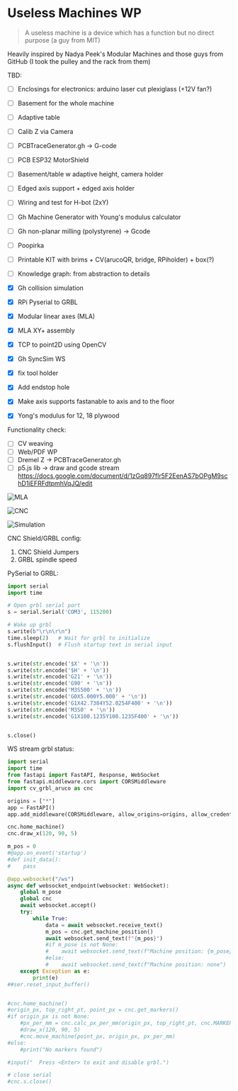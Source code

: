 # Useless Machines WP

> A useless machine is a device which has a function but no direct purpose (a guy from MIT)

Heavily inspired by Nadya Peek's Modular Machines and those guys from GitHub (I took the pulley and the rack from them)

TBD:
- [ ] Enclosings for electronics: arduino laser cut plexiglass (+12V fan?)
- [ ] Basement for the whole machine
- [ ] Adaptive table
- [ ] Calib Z via Camera
- [ ] PCBTraceGenerator.gh  -> G-code
- [ ] PCB ESP32 MotorShield
- [ ] Basement/table w adaptive height, camera holder
- [ ] Edged axis support + edged axis holder
- [ ] Wiring and test for H-bot (2xY)
- [ ] Gh Machine Generator with Young's modulus calculator
- [ ] Gh non-planar milling (polystyrene) -> Gcode
- [ ] Poopirka
- [ ] Printable KIT with brims + CV(arucoQR, bridge, RPiholder) + box(?)
- [ ] Knowledge graph: from abstraction to details


- [x] Gh collision simulation
- [x] RPi Pyserial to GRBL  
- [x] Modular linear axes (MLA)
- [x] MLA XY+ assembly
- [x] TCP to point2D using OpenCV
- [x] Gh SyncSim WS

- [x] fix tool holder
- [x] Add endstop hole
- [x] Make axis supports fastanable to axis and to the floor
- [x] Yong's modulus for 12, 18 plywood


Functionality check:
- [ ] CV weaving 
- [ ] Web/PDF WP
- [ ] Dremel Z -> PCBTraceGenerator.gh
- [ ] p5.js lib -> draw and gcode stream
https://docs.google.com/document/d/1zGq897flr5F2EenAS7bOPgM9schD1iEFRFdtpmhVqJQ/edit

![MLA](imgs/MLA.jpg)

![CNC](imgs/cnc-shield.jpg)

![Simulation](imgs/gh-sim.gif)

CNC Shield/GRBL config:

1. CNC Shield Jumpers
2. GRBL spindle speed


PySerial to GRBL:

```python
import serial
import time

# Open grbl serial port
s = serial.Serial('COM3', 115200)

# Wake up grbl
s.write(b"\r\n\r\n")
time.sleep(2)   # Wait for grbl to initialize 
s.flushInput()  # Flush startup text in serial input


s.write(str.encode('$X' + '\n'))
s.write(str.encode('$H' + '\n'))
s.write(str.encode('G21' + '\n'))
s.write(str.encode('G90' + '\n'))
s.write(str.encode('M3S500' + '\n'))
s.write(str.encode('G0X5.000Y5.000' + '\n'))
s.write(str.encode('G1X42.7384Y52.0254F400' + '\n'))
s.write(str.encode('M3S0' + '\n'))
s.write(str.encode('G1X100.1235Y100.1235F400' + '\n'))


s.close()    

```


WS stream grbl status:

```python
import serial
import time
from fastapi import FastAPI, Response, WebSocket
from fastapi.middleware.cors import CORSMiddleware
import cv_grbl_aruco as cnc

origins = ["*"]
app = FastAPI()
app.add_middleware(CORSMiddleware, allow_origins=origins, allow_credentials=True, allow_methods=["*"], allow_headers=["*"],)

cnc.home_machine()
cnc.draw_x(120, 90, 5)

m_pos = 0
#@app.on_event('startup')
#def init_data():
#    pass

@app.websocket("/ws")
async def websocket_endpoint(websocket: WebSocket):
    global m_pose
    global cnc
    await websocket.accept()
    try:
        while True:
            data = await websocket.receive_text()
            m_pos = cnc.get_machine_position()
            await websocket.send_text(f"{m_pos}")
            #if m_pose is not None:
            #    await websocket.send_text(f"Machine position: {m_pose}")
            #else:
            #    await websocket.send_text(f"Machine position: none")
    except Exception as e:
        print(e)
##ser.reset_input_buffer()


#cnc.home_machine()
#origin_px, top_right_pt, point_px = cnc.get_markers()
#if origin_px is not None:
    #px_per_mm = cnc.calc_px_per_mm(origin_px, top_right_pt, cnc.MARKER_SIZE_MM)
    #draw_x(120, 90, 5)
    #cnc.move_machine(point_px, origin_px, px_per_mm)
#else:
    #print("No markers found")

#input("  Press <Enter> to exit and disable grbl.")

# close serial
#cnc.s.close()

```

